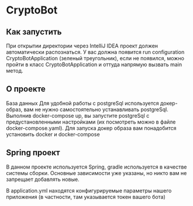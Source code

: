 # CryptoBot
## Как запустить
При открытии директории через IntelliJ IDEA проект должен автоматически распознаться. У вас должна появится run configuration CryptoBotApplication (зеленый треугольник), если не появился, можно пройти в класс CryptoBotApplication и оттуда напрямую вызвать main метод.

## О проекте
База данных
Для удобной работы с postgreSql используется докер-образ, вам не нужно самостоятельно устанавливать postgreSql. Выполнив docker-compose up, вы запустите postgreSql с предустановленными настройками (их посмотреть можно в файле docker-compose.yaml). Для запуска докер образа вам понадобится установить docker и docker-compose

## Spring проект
В данном проекте используется Spring, gradle используется в качестве системы сборки. Основные зависимости уже указаны, но никто вам не запрещает добавлять новые.

В application.yml находятся конфигурируемые параметры нашего приложения (в частности, там указывается токен вашего бота)
